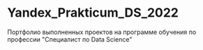 # Yandex_Prakticum_DS_2022
Портфолио выполненных проектов на программе обучения по профессии "Специалист по Data Science"
